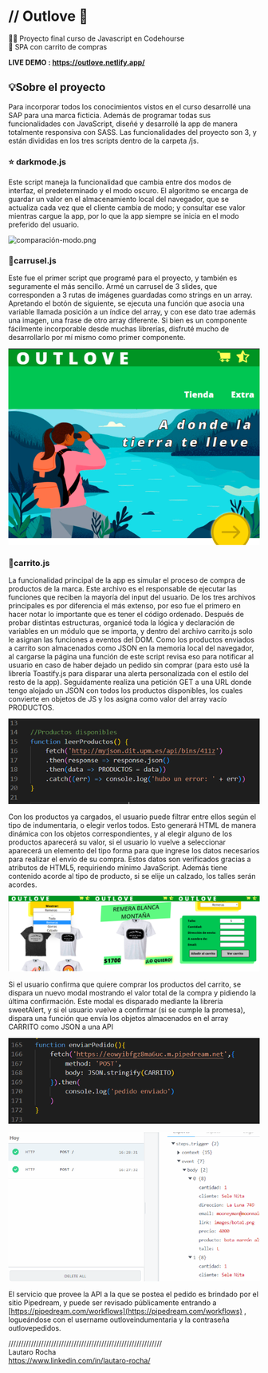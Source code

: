 # // Outlove 🍃

🧑‍🎓 Proyecto final curso de Javascript en Codehourse  
🎁 SPA con carrito de compras 
 

<b> LIVE DEMO : https://outlove.netlify.app/ </b>

## 💡Sobre el proyecto

Para incorporar todos los conocimientos vistos en el curso desarrollé una SAP para una marca ficticia. Además de programar todas sus funcionalidades con JavaScript, diseñé y desarrollé la app de manera totalmente responsiva con SASS. Las funcionalidades del proyecto son 3, y están divididas en los tres scripts dentro de la carpeta /js. 


### ⭐ darkmode.js

Este script maneja la funcionalidad que cambia entre dos modos de interfaz, el predeterminado y el modo oscuro. El algoritmo se encarga de guardar un valor en el almacenamiento  local del navegador, que se actualiza cada vez que el cliente cambia de modo; y consultar ese valor mientras cargue la app, por lo que la app siempre se inicia en el modo preferido del usuario.
    

![comparación-modo.png](https://s3.us-west-2.amazonaws.com/secure.notion-static.com/c9547158-a7ab-4cf5-8fe3-c4d5ee7ad0da/comparacin-modo.png?X-Amz-Algorithm=AWS4-HMAC-SHA256&X-Amz-Content-Sha256=UNSIGNED-PAYLOAD&X-Amz-Credential=AKIAT73L2G45EIPT3X45%2F20220727%2Fus-west-2%2Fs3%2Faws4_request&X-Amz-Date=20220727T185735Z&X-Amz-Expires=86400&X-Amz-Signature=9b8fd98a1888c3e82d60d5a08f62396b5d25f393b90bd7e0c7af93d3880e3e99&X-Amz-SignedHeaders=host&response-content-disposition=filename%20%3D%22comparaci%25C3%25B3n-modo.png%22&x-id=GetObject)

### 🎠carrusel.js

Este fue el primer script que programé para el proyecto, y también es seguramente el más sencillo. Armé un carrusel de 3 slides, que corresponden a 3 rutas de imágenes guardadas como strings en un array. Apretando el botón de siguiente, se ejecuta una función que asocia una variable llamada posición a un índice del array, y con ese dato trae además una imagen, una frase de otro array diferente. 
     Si bien es un componente fácilmente incorporable desde muchas librerías, disfruté mucho de desarrollarlo por mí mismo como primer componente.

![Screenshot_4.png](https://github.com/lautaroRocha/outlove/blob/master/screenshots/Screenshot_4.png?raw=true)


### 🛒carrito.js

La funcionalidad principal de la app es simular el proceso de compra de productos de la marca. Este archivo es el responsable de ejecutar las funciones que reciben la mayoría del input del usuario. De los tres archivos principales es por diferencia el más extenso, por eso fue el  primero en hacer notar lo importante que es tener el código ordenado. Después de probar distintas estructuras, organicé toda la lógica y declaración de variables en un módulo que se importa, y dentro del archivo carrito.js solo le asignan las funciones a eventos del DOM.
     Como los productos enviados a carrito son almacenados como JSON en la memoria local del navegador, al cargarse la página una función de este script revisa eso para notificar al usuario en caso de haber dejado un pedido sin comprar (para esto usé la librería Toastify.js para disparar una alerta personalizada con el estilo del resto de la app). Seguidamente realiza una petición GET a una URL donde tengo alojado un JSON con todos los productos disponibles, los cuales convierte en objetos de JS y los asigna como valor del array vacío PRODUCTOS.

![Screenshot_4.png](https://github.com/lautaroRocha/outlove/blob/master/screenshots/Screenshot_5.png?raw=true)

 

Con los productos ya cargados, el usuario puede filtrar entre ellos según el tipo de indumentaria, o elegir verlos todos. Esto generará HTML de manera dinámica con los objetos correspondientes, y al elegir alguno de los productos aparecerá su valor, si el usuario lo vuelve a seleccionar aparecerá un elemento del tipo forma para que ingrese los datos necesarios para realizar el envío de su compra. Estos datos son verificados gracias a atributos de HTML5, requiriendo mínimo JavaScript. Además tiene contenido acorde al tipo de producto, si se elije un calzado, los talles serán acordes.

![Screenshot_6.png](https://github.com/lautaroRocha/outlove/blob/master/screenshots/Screenshot_6.png?raw=true)

Si el usuario confirma que quiere comprar los productos del carrito, se dispara un nuevo modal mostrando el valor total de la compra y pidiendo la última confirmación. Este modal es disparado mediante la librería sweetAlert, y si el usuario vuelve a confirmar (si se cumple la promesa), dispara una función que envía los objetos almacenados en el array CARRITO como JSON a una API

![Screenshot_11.png](https://github.com/lautaroRocha/outlove/blob/master/screenshots/Screenshot_11.png?raw=true)

![Screenshot_12.png](https://github.com/lautaroRocha/outlove/blob/master/screenshots/Screenshot_12.png?raw=true)
 

El servicio que provee la API a la que se postea el pedido es brindado por el sitio Pipedream, y puede ser revisado públicamente entrando a [https://pipedream.com/workflows](https://pipedream.com/workflows) ,  logueándose con el username outloveindumentaria y la contraseña outlovepedidos.

 /////////////////////////////////////////////////////////////<br>
 Lautaro Rocha<br>
 https://www.linkedin.com/in/lautaro-rocha/
